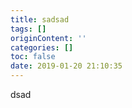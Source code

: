 ```yaml
---
title: sadsad
tags: []
originContent: ''
categories: []
toc: false
date: 2019-01-20 21:10:35
---
```


dsad